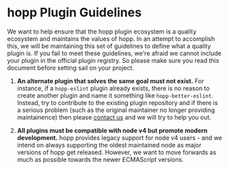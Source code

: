 # hopp Plugin Guidelines

We want to help ensure that the hopp plugin ecosystem is a
quality ecosystem and maintains the values of hopp. In an
attempt to accomplish this, we will be maintaining this set
of guidelines to define what a quality plugin is. If you fail
to meet these guidelines, we're afraid we cannot include your
plugin in the official plugin registry. So please make sure
you read this document before setting sail on your project.

 1. **An alternate plugin that solves the same goal must not
 exist.** For instance, if a `hopp-eslint` plugin already exists,
 there is no reason to create another plugin and name it something
 like `hopp-better-eslint`. Instead, try to contribute to the
 existing plugin repository and if there is a serious problem
 (such as the original maintainer no longer providing maintainence)
 then please [contact us](mailto:hopp@apps.alibhai.co) and we will
 try to help you out.

 2. **All plugins must be compatible with node v4 but promote modern
 development.** hopp provides legacy support for node v4 users - and we
 intend on always supporting the oldest maintained node as major versions
 of hopp get released. However, we want to move forwards as much as possible
 towards the newer ECMAScript versions.